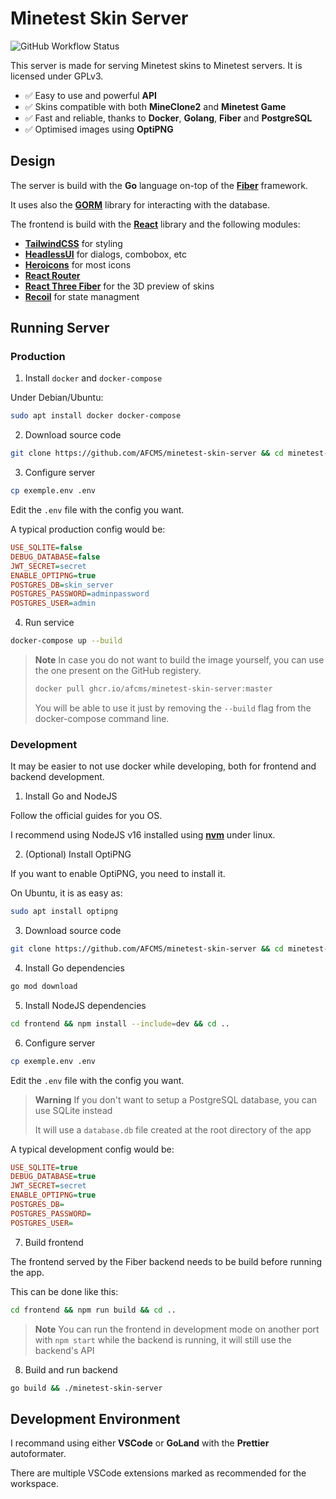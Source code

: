 # Minetest Skin Server

![GitHub Workflow Status](https://img.shields.io/github/checks-status/AFCMS/minetest-skin-server/master?style=flat-square)

This server is made for serving Minetest skins to Minetest servers. It is licensed under GPLv3.

-   ✅ Easy to use and powerful **API**
-   ✅ Skins compatible with both **MineClone2** and **Minetest Game**
-   ✅ Fast and reliable, thanks to **Docker**, **Golang**, **Fiber** and **PostgreSQL**
-   ✅ Optimised images using **OptiPNG**

## Design

The server is build with the **Go** language on-top of the [**Fiber**](https://gofiber.io/) framework.

It uses also the [**GORM**](https://gorm.io) library for interacting with the database.

The frontend is build with the [**React**](https://reactjs.org) library and the following modules:

-   [**TailwindCSS**](https://tailwindcss.com) for styling
-   [**HeadlessUI**](https://headlessui.com) for dialogs, combobox, etc
-   [**Heroicons**](https://heroicons.com) for most icons
-   [**React Router**](https://reactrouter.com)
-   [**React Three Fiber**](https://github.com/pmndrs/react-three-fiber) for the 3D preview of skins
-   [**Recoil**](https://recoiljs.org) for state managment

## Running Server

### Production

1. Install `docker` and `docker-compose`

Under Debian/Ubuntu:

```sh
sudo apt install docker docker-compose
```

2. Download source code

```sh
git clone https://github.com/AFCMS/minetest-skin-server && cd minetest-skin-server
```

3. Configure server

```sh
cp exemple.env .env
```

Edit the `.env` file with the config you want.

A typical production config would be:

```ini
USE_SQLITE=false
DEBUG_DATABASE=false
JWT_SECRET=secret
ENABLE_OPTIPNG=true
POSTGRES_DB=skin_server
POSTGRES_PASSWORD=adminpassword
POSTGRES_USER=admin
```

4. Run service

```sh
docker-compose up --build
```

> **Note** In case you do not want to build the image yourself, you can use the one present on the GitHub registery.
>
> ```py
> docker pull ghcr.io/afcms/minetest-skin-server:master
> ```
>
> You will be able to use it just by removing the `--build` flag from the docker-compose command line.

### Development

It may be easier to not use docker while developing, both for frontend and backend development.

1. Install Go and NodeJS

Follow the official guides for you OS.

I recommend using NodeJS v16 installed using [**nvm**](https://github.com/nvm-sh/nvm) under linux.

2. (Optional) Install OptiPNG

If you want to enable OptiPNG, you need to install it.

On Ubuntu, it is as easy as:

```sh
sudo apt install optipng
```

3. Download source code

```sh
git clone https://github.com/AFCMS/minetest-skin-server && cd minetest-skin-server
```

4. Install Go dependencies

```sh
go mod download
```

5. Install NodeJS dependencies

```sh
cd frontend && npm install --include=dev && cd ..
```

6. Configure server

```sh
cp exemple.env .env
```

Edit the `.env` file with the config you want.

> **Warning**
> If you don't want to setup a PostgreSQL database, you can use SQLite instead
>
> It will use a `database.db` file created at the root directory of the app

A typical development config would be:

```ini
USE_SQLITE=true
DEBUG_DATABASE=true
JWT_SECRET=secret
ENABLE_OPTIPNG=true
POSTGRES_DB=
POSTGRES_PASSWORD=
POSTGRES_USER=
```

7. Build frontend

The frontend served by the Fiber backend needs to be build before running the app.

This can be done like this:

```sh
cd frontend && npm run build && cd ..
```

> **Note**
> You can run the frontend in development mode on another port with `npm start` while the backend is running, it will still use the backend's API

8. Build and run backend

```sh
go build && ./minetest-skin-server
```

## Development Environment

I recommand using either **VSCode** or **GoLand** with the **Prettier** autoformater.

There are multiple VSCode extensions marked as recommended for the workspace.
